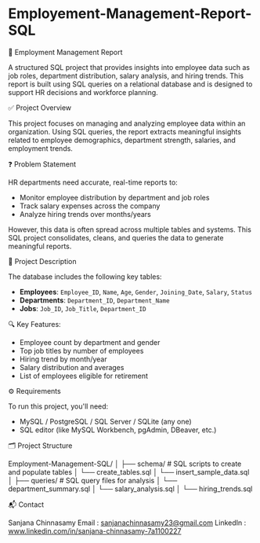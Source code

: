 # Employement-Management-Report-SQL

🧾 Employment Management Report 

A structured SQL project that provides insights into employee data such as job roles, department distribution, salary analysis, and hiring trends. This report is built using SQL queries on a relational database and is designed to support HR decisions and workforce planning.

✅ Project Overview

This project focuses on managing and analyzing employee data within an organization. Using SQL queries, the report extracts meaningful insights related to employee demographics, department strength, salaries, and employment trends.

❓ Problem Statement

HR departments need accurate, real-time reports to:
- Monitor employee distribution by department and job roles
- Track salary expenses across the company
- Analyze hiring trends over months/years

However, this data is often spread across multiple tables and systems. This SQL project consolidates, cleans, and queries the data to generate meaningful reports.

📝 Project Description

The database includes the following key tables:
- **Employees**: `Employee_ID`, `Name`, `Age`, `Gender`, `Joining_Date`, `Salary`, `Status`
- **Departments**: `Department_ID`, `Department_Name`
- **Jobs**: `Job_ID`, `Job_Title`, `Department_ID`

🔍 Key Features:
-  Employee count by department and gender  
-  Top job titles by number of employees  
-  Hiring trend by month/year  
-  Salary distribution and averages  
-  List of employees eligible for retirement

⚙️ Requirements

To run this project, you'll need:
- MySQL / PostgreSQL / SQL Server / SQLite (any one)
- SQL editor (like MySQL Workbench, pgAdmin, DBeaver, etc.)

🗂️ Project Structure

Employment-Management-SQL/
│
├── schema/ # SQL scripts to create and populate tables
│ └── create_tables.sql
│ └── insert_sample_data.sql
│
├── queries/ # SQL query files for analysis
│ └── department_summary.sql
│ └── salary_analysis.sql
│ └── hiring_trends.sql

📬 Contact

Sanjana Chinnasamy
Email : sanjanachinnasamy23@gmail.com
LinkedIn : www.linkedin.com/in/sanjana-chinnasamy-7a1100227
